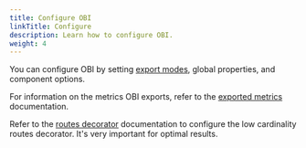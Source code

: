 ```yaml
---
title: Configure OBI
linkTitle: Configure
description: Learn how to configure OBI.
weight: 4
---
```


You can configure OBI by setting [export modes](export-modes/), global
properties, and component options.

For information on the metrics OBI exports, refer to the
[exported metrics](../metrics/) documentation.

Refer to the [routes decorator](routes-decorator/) documentation to configure
the low cardinality routes decorator. It's very important for optimal results.
